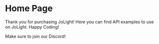 # Home Page

Thank you for purchasing JoLight! Here you can find API examples to use on JoLight. Happy Coding!



Make sure to join our Discord!
